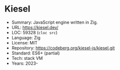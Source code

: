 # Kiesel

* Summary:    JavaScript engine written in Zig.
* URL:        https://kiesel.dev/
* LOC:        59328 (`cloc src`)
* Language:   Zig
* License:    MIT
* Repository: https://codeberg.org/kiesel-js/kiesel.git
* Standard:   ES6+ (partial)
* Tech:       stack VM
* Years:      2023-
